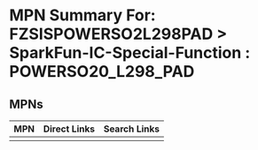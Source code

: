 



# MPN Summary For: FZSISPOWERSO2L298PAD > SparkFun-IC-Special-Function : POWERSO20_L298_PAD

## MPNs
  

|MPN|Direct Links|Search Links|
| :--- | :--- | :--- |
||||
